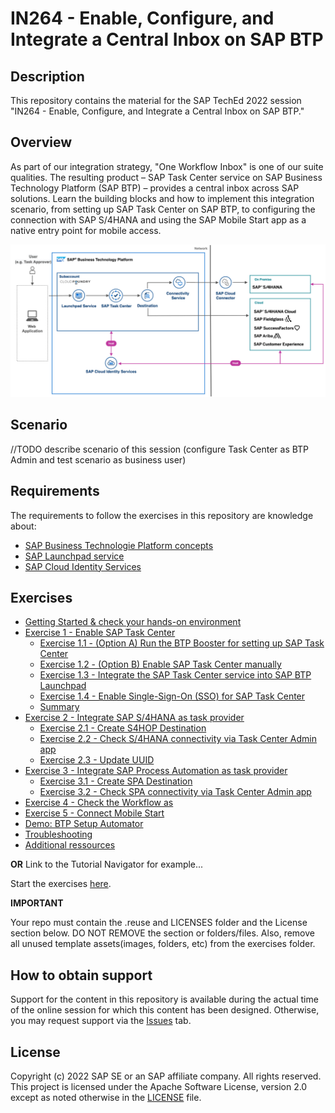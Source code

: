 # IN264 - Enable, Configure, and Integrate a Central Inbox on SAP BTP

## Description

This repository contains the material for the SAP TechEd 2022 session "IN264 - Enable, Configure, and Integrate a Central Inbox on SAP BTP."

## Overview

As part of our integration strategy, "One Workflow Inbox" is one of our suite qualities. The resulting product – SAP Task Center service on SAP Business Technology Platform (SAP BTP) – provides a central inbox across SAP solutions. Learn the building blocks and how to implement this integration scenario, from setting up SAP Task Center on SAP BTP, to configuring the connection with SAP S/4HANA and using the SAP Mobile Start app as a native entry point for mobile access. 

![SAP BTP Solution Diagram - SAP Task Center](images/taskcenter_scenario_btp_solution_diagram.png)

## Scenario

//TODO describe scenario of this session (configure Task Center as BTP Admin and test scenario as business user)
## Requirements

The requirements to follow the exercises in this repository are knowledge about:

- [SAP Business Technologie Platform concepts](https://help.sap.com/docs/BTP/65de2977205c403bbc107264b8eccf4b/73beb06e127f4e47b849aa95344aabe1.html)
- [SAP Launchpad service](https://help.sap.com/docs/Launchpad_Service/8c8e1958338140699bd4811b37b82ece/9db48fa44f7e4c62a01bc74c82e74e07.html)
- [SAP Cloud Identity Services](https://help.sap.com/docs/SAP_CLOUD_IDENTITY)

## Exercises

- [Getting Started & check your hands-on environment ](exercises/ex0/)
- [Exercise 1 - Enable SAP Task Center](exercises/ex1/)
    - [Exercise 1.1 - (Option A) Run the BTP Booster for setting up SAP Task Center](exercises/ex1/README.md#exercise-11-execute-the-sap-task-center-booster)
    - [Exercise 1.2 - (Option B) Enable SAP Task Center manually](exercises/ex1/README.md#exercise-12-enable-sap-task-center-manually)
    - [Exercise 1.3 - Integrate the SAP Task Center service into SAP BTP Launchpad ](exercises/ex1/README.md#exercise-13-integrate-the-sap-task-center-service-into-sap-btp-launchpad)
    - [Exercise 1.4 - Enable Single-Sign-On (SSO) for SAP Task Center](exercises/ex1#exercise-14-enable-single-sign-on-sso-for-sap-task-center)
    - [Summary](exercises/ex1/README.md#summary)
- [Exercise 2 - Integrate SAP S/4HANA as task provider](exercises/ex2/README.md)
    - [Exercise 2.1 - Create S4HOP Destination](exercises/ex2/README.md#exercise-21-sub-exercise-1-description)
    - [Exercise 2.2 - Check S/4HANA connectivity via Task Center Admin app](exercises/ex2/README.md#exercise-22-sub-exercise-2-description)
    - [Exercise 2.3 - Update UUID](exercises/ex2/README.md#exercise-22-sub-exercise-2-description)
- [Exercise 3 - Integrate SAP Process Automation as task provider](exercises/ex3/README.md)
    - [Exercise 3.1 - Create SPA Destination](exercises/ex3/README.md#exercise-31-sub-exercise-1-description)
    - [Exercise 3.2 - Check SPA connectivity via Task Center Admin app](exercises/ex2/README.md#exercise-22-sub-exercise-2-description)
- [Exercise 4 - Check the Workflow as](exercises/ex2/README.md#exercise-22-sub-exercise-2-description)   
- [Exercise 5 - Connect Mobile Start](exercises/ex2/README.md#exercise-22-sub-exercise-2-description)
- [Demo: BTP Setup Automator](https://github.com/SAP-samples/btp-setup-automator)
- [Troubleshooting](exercises/ex2/)
- [Additional ressources](exercises/ex2/)

  
**OR** Link to the Tutorial Navigator for example...

Start the exercises [here](https://developers.sap.com/tutorials/abap-environment-trial-onboarding.html).

**IMPORTANT**

Your repo must contain the .reuse and LICENSES folder and the License section below. DO NOT REMOVE the section or folders/files. Also, remove all unused template assets(images, folders, etc) from the exercises folder. 

## How to obtain support

Support for the content in this repository is available during the actual time of the online session for which this content has been designed. Otherwise, you may request support via the [Issues](../../issues) tab.

## License
Copyright (c) 2022 SAP SE or an SAP affiliate company. All rights reserved. This project is licensed under the Apache Software License, version 2.0 except as noted otherwise in the [LICENSE](LICENSES/Apache-2.0.txt) file.
